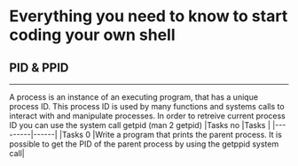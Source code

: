 # Everything you need to know to start coding your own shell
## PID & PPID
---
A process is an instance of an executing program, that has a unique process ID. This process ID is used by many functions and systems calls to interact with and manipulate processes. In order to retreive current process ID you can use the system call getpid (man 2 getpid)
|Tasks no |Tasks |
|---------|------|
|Tasks 0  |Write a program that prints the parent process. It is possible to get the PID of the parent process by using the getppid system call|

